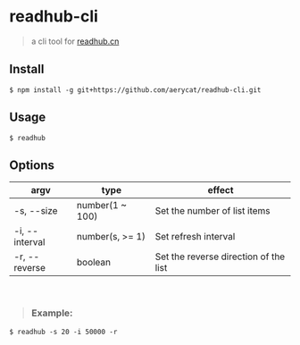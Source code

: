 # readhub-cli
> a cli tool for [readhub.cn](https://readhub.cn)

## Install
```
$ npm install -g git+https://github.com/aerycat/readhub-cli.git
```

## Usage
```
$ readhub
```

## Options
| argv           | type               | effect                                |
| -------------- | ------------------ |-------------------------------------- |
| -s, --size     | number(1 ~ 100)    | Set the number of list items          |
| -i, --interval | number(s, >= 1)     | Set refresh interval                  |
| -r, --reverse  | boolean            | Set the reverse direction of the list |
<br />

> ### Example:
```
$ readhub -s 20 -i 50000 -r
```
